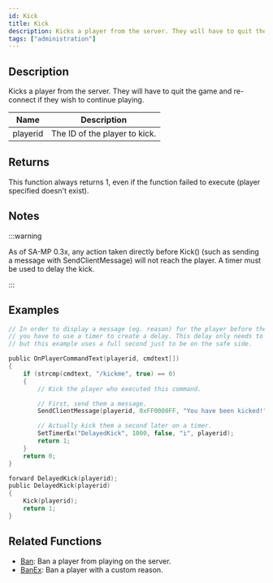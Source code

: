 ```yaml
---
id: Kick
title: Kick
description: Kicks a player from the server. They will have to quit the game and re-connect if they wish to continue playing.
tags: ["administration"]
---
```


## Description

Kicks a player from the server. They will have to quit the game and re-connect if they wish to continue playing.

| Name     | Description                   |
| -------- | ----------------------------- |
| playerid | The ID of the player to kick. |

## Returns

This function always returns 1, even if the function failed to execute (player specified doesn't exist).

## Notes

:::warning

As of SA-MP 0.3x, any action taken directly before Kick() (such as sending a message with SendClientMessage) will not reach the player. A timer must be used to delay the kick.

:::

## Examples

```c
// In order to display a message (eg. reason) for the player before the connection is closed
// you have to use a timer to create a delay. This delay only needs to be a few milliseconds long,
// but this example uses a full second just to be on the safe side.

public OnPlayerCommandText(playerid, cmdtext[])
{
    if (strcmp(cmdtext, "/kickme", true) == 0)
    {
        // Kick the player who executed this command.

        // First, send them a message.
        SendClientMessage(playerid, 0xFF0000FF, "You have been kicked!");

        // Actually kick them a second later on a timer.
        SetTimerEx("DelayedKick", 1000, false, "i", playerid);
        return 1;
    }
    return 0;
}

forward DelayedKick(playerid);
public DelayedKick(playerid)
{
    Kick(playerid);
    return 1;
}
```

## Related Functions

- [Ban](Ban): Ban a player from playing on the server.
- [BanEx](BanEx): Ban a player with a custom reason.
